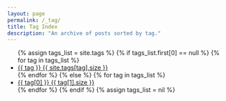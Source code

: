 ```yaml
---
layout: page
permalink: /_tag/
title: Tag Index
description: "An archive of posts sorted by tag."
---
```


<ul class="tag-box inline">
{% assign tags_list = site.tags %}  
  {% if tags_list.first[0] == null %}
    {% for tag in tags_list %} 
    	<li><a href="/tag/{{ tag | replace:' ','-' | downcase }}">{{ tag }} <span>{{ site.tags[tag].size }}</span></a></li>
    {% endfor %}
  {% else %}
    {% for tag in tags_list %} 
    	<li><a href="/tag/{{ tag[0] | replace:' ','-' | downcase }}">{{ tag[0] }} <span>{{ tag[1].size }}</span></a></li>
    {% endfor %}
  {% endif %}
{% assign tags_list = nil %}
</ul>